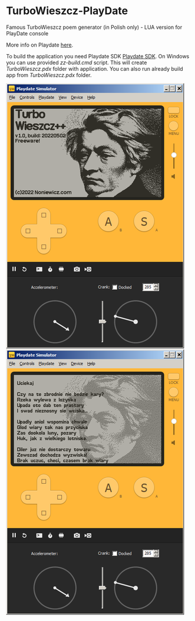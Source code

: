 # TurboWieszcz-PlayDate
Famous TurboWieszcz poem generator (in Polish only) - LUA version for PlayDate console

More info on Playdate [here](https://play.date/).

To build the application you need Playdate SDK [Playdate SDK](https://play.date/dev/).
On Windows you can use provided *zz-build.cmd* script.
This will create *TurboWieszcz.pdx* folder with application.
You can also run already build app from *TurboWieszcz.pdx* folder.

![example](/res/tw-playdate-1.png?raw=true "Example")
![example](/res/tw-playdate-2.png?raw=true "Example")

